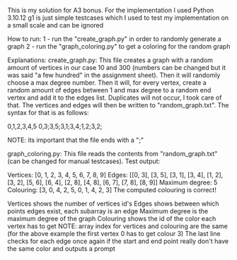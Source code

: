 This is my solution for A3 bonus.
For the implementation I used Python 3.10.12
g1 is just simple testcases which I used to test my implementation on a small scale and can be ignored

How to run:
1 - run the "create_graph.py" in order to randomly generate a graph
2 - run the "graph_coloring.py" to get a coloring for the random graph

Explanations:
create_graph.py: This file creates a graph with a random amount of vertices in our case 10 and 300 (numbers can be changed but it was said "a few hundred" in the assignment sheet). Then it will randomly choose a max degree number. Then it will, for every vertex, create a random amount of edges between 1 and max degree to a random end vertex and add it to the edges list. Duplicates will not occur, I took care of that. The vertices and edges will then be written to "random_graph.txt".
The syntax for that is as follows:

0,1,2,3,4,5
0,3;3,5;3,1;3,4;1,2;3,2;

NOTE: its important that the file ends with a ";"


graph_coloring.py: This file reads the contents from "random_graph.txt" (can be changed for manual testcases).
Test output:

Vertices:  [0, 1, 2, 3, 4, 5, 6, 7, 8, 9]
Edges:  [[0, 3], [3, 5], [3, 1], [3, 4], [1, 2], [3, 2], [5, 6], [6, 4], [2, 8], [4, 8], [6, 7], [7, 8], [8, 9]]
Maximum degree:  5
Colouring:  [3, 0, 4, 2, 5, 0, 1, 4, 2, 3]
The computed colouring is correct!

Vertices shows the number of vertices id's
Edges shows between which points edges exist, each subarray is an edge
Maximum degree is the maximum degree of the graph
Colouring shows the id of the color each vertex has to get
NOTE: array index for vertices and colouring are the same (for the above example the first vertex 0 has to get colour 3)
The last line checks for each edge once again if the start and end point really don't have the same color and outputs a prompt





